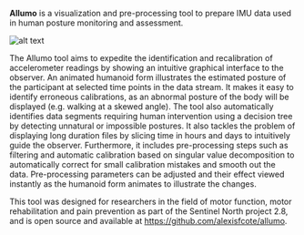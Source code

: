 **Allumo** is a visualization and pre-processing tool to prepare IMU data used in human posture monitoring and assessment.

![alt text](https://github.com/alexisfcote/allumo/AllumoPreview.JPG "Allumo Preview")

The Allumo tool aims to expedite the identification and recalibration of accelerometer readings by showing an intuitive graphical interface to the observer. An animated humanoid form illustrates the estimated posture of the participant at selected time points in the data stream. It makes it easy to identify erroneous calibrations, as an abnormal posture of the body will be displayed (e.g. walking at a skewed angle). The tool also automatically identifies data segments requiring human intervention using a decision tree by detecting unnatural or impossible postures. It also tackles the problem of displaying long duration files by slicing time in hours and days to intuitively guide the observer. Furthermore, it includes pre-processing steps such as filtering and automatic calibration based on singular value decomposition to automatically correct for small calibration mistakes and smooth out the data. Pre-processing parameters can be adjusted and their effect viewed instantly as the humanoid form animates to illustrate the changes.

This tool was designed for researchers in the field of motor function, motor rehabilitation and pain prevention as part of the Sentinel North project 2.8, and is open source and available at https://github.com/alexisfcote/allumo.
